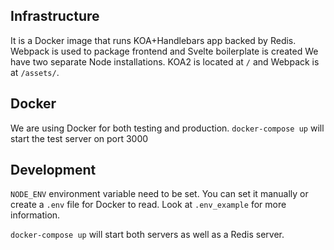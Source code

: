 ## Infrastructure
It is a Docker image that runs KOA+Handlebars app backed by Redis. Webpack is used to package frontend and Svelte boilerplate is created
We have two separate Node installations. KOA2 is located at `/` and Webpack is at `/assets/`.

Docker
-
We are using Docker for both testing and production. `docker-compose up` will start the test server on port 3000

Development
-
`NODE_ENV` environment variable need to be set. You can set it manually or create a `.env` file for Docker to read. Look at `.env_example` for more information.

`docker-compose up` will start both servers as well as a Redis server.

